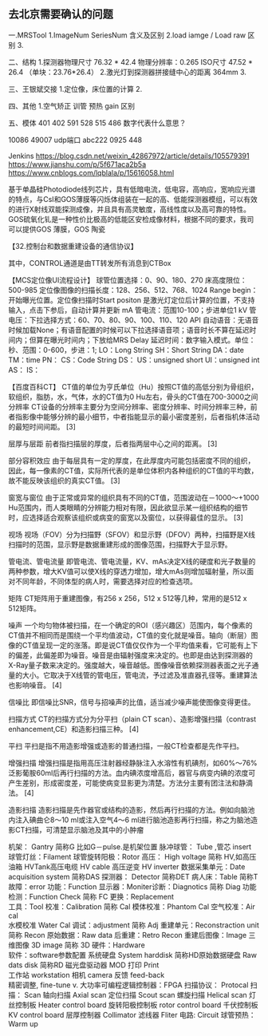 ## 去北京需要确认的问题
一.MRSTool
1.ImageNum SeriesNum 含义及区别
2.load iamge / Load raw 区别
3.

二、结构
1.探测器物理尺寸 76.32 * 42.4  物理分辨率：0.265 ISO尺寸 47.52 * 26.4 （单块：23.76*26.4）
2.激光灯到探测器拼接缝中心的距离 364mm 
3.

三、王银斌交接
1.定位像，床位置的计算
2.

四、其他
1.空气矫正  训管  预热  gain 区别


五、模体
401 402 591 528 515 486 数字代表什么意思？




10086 49007 udp端口
abc222 0925 448

Jenkins
https://blog.csdn.net/weixin_42867972/article/details/105579391
https://www.jianshu.com/p/5f671aca2b5a
https://www.cnblogs.com/lqblala/p/15616058.html




基于单晶硅Photodiode线列芯片，具有低暗电流，低电容，高响应，宽响应光谱的特点，与CsI和GOS薄膜等闪烁体组装在一起的高、低能探测器模组，可以有效的进行X射线双能探测成像，并且具有高灵敏度，高线性度以及高可靠的特性。
 GOS硫氧化钆是一种性价比极高的低能区安检成像材料，根据不同的要求，我司可以提供GOS 薄膜，GOS 陶瓷 
	


【32.控制台和数据重建设备的通信协议】

其中，CONTROL通道是由TT转发所有消息到CTBox


【MCS定位像UI流程设计】
球管位置选择：0、90、180、270
床高度限位：500-985
定位像图像的扫描长度：128、256、512、768、1024
Range begin：开始曝光位置。定位像扫描时Start positon 是激光灯定位后计算的位置，不支持输入，点击下参后，自动计算并更新
mA 管电流：范围10-100；步进单位1
kV 管电压：下拉选择方式：60、70、80、90、100、110、120
API 自动语音：无语音时候加载None；有语音配置的时候可以下拉选择语音项；语音时长不算在延迟时间内；但算在曝光时间内；下放给MRS
Delay 延迟时间：数字输入模式。单位：秒、范围：0-600，步进：1;
LO：Long String SH：Short String DA：date TM：time PN： CS：Code String DS： US：unsigned short UI：unsigned int AS： IS： 

【百度百科CT】
CT值的单位为亨氏单位（Hu）按照CT值的高低分别为骨组织，软组织，脂肪，水，气体，水的CT值为0 Hu左右，骨头的CT值在700-3000之间
分辨率
CT设备的分辨率主要分为空间分辨率、密度分辨率、时间分辨率三种，前者指影像中能够分辨的最小细节，中者指能显示的最小密度差别，后者指机体活动的最短时间间距。 [3] 


层厚与层距
前者指扫描层的厚度，后者指两层中心之间的距离。 [3] 


部分容积效应
由于每层具有一定的厚度，在此厚度内可能包括密度不同的组织，因此，每一像素的CT值，实际所代表的是单位体积内各种组织的CT值的平均数，故不能反映该组织的真实CT值。 [3] 


窗宽与窗位
由于正常或异常的组织具有不同的CT值，范围波动在－1000～+1000 Hu范围内，而人类眼睛的分辨能力相对有限，因此欲显示某一组织结构的细节时，应选择适合观察该组织或病变的窗宽以及窗位，以获得最佳的显示。 [3] 


视场
视场（FOV）分为扫描野（SFOV）和显示野（DFOV）两种，扫描野是X线扫描时的范围，显示野是数据重建形成的图像范围，扫描野大于显示野。


管电流、管电流量
即管电流、管电流量，KV、mAs决定X线的硬度和光子数量的两种参数，增大KV值可以使X线的穿透力增加，增大mAs则增加辐射量，所以面对不同年龄，不同体型的病人时，需要选择对应的检查选项。


矩阵
CT矩阵用于重建图像，有256 x 256，512 x 512等几种，常用的是512 x 512矩阵。


噪声
一个均匀物体被扫描，在一个确定的ROI（感兴趣区）范围内，每个像素的CT值并不相同而是围绕一个平均值波动，CT值的变化就是噪音。轴向（断层）图像的CT值呈现一定的涨落。即是说CT值仅仅作为一个平均值来看，它可能有上下的偏差，此偏差即为噪音。噪音是由辐射强度来决定的。也即是由达到探测器的X-Ray量子数来决定的。强度越大，噪音越低。图像噪音依赖探测器表面之光子通量的大小。它取决于X线管的管电压，管电流，予过滤及准直器孔径等。重建算法也影响噪音。 [4] 


信噪比
即信噪比SNR，信号与招噪声的比值，适当减少噪声能使图像变得更佳。


扫描方式
CT的扫描方式分为分平扫（plain CT scan）、造影增强扫描（contrast enhancement,CE）和造影扫描三种。 [4] 


平扫
平扫是指不用造影增强或造影的普通扫描，一般CT检查都是先作平扫。


增强扫描
增强扫描是指用高压注射器经静脉注入水溶性有机碘剂，如60%～76%泛影葡胺60ml后再行扫描的方法。血内碘浓度增高后，器官与病变内碘的浓度可产生差别，形成密度差，可能使病变显影更为清楚。方法分主要有团注法和静滴法。 [4] 


造影扫描
造影扫描是先作器官或结构的造影，然后再行扫描的方法。例如向脑池内注入碘曲仑8～10 ml或注入空气4～6 ml进行脑池造影再行扫描，称之为脑池造影CT扫描，可清楚显示脑池及其中的小肿瘤

机架：   Gantry   简称G 比如G－pulse.是机架位置
脉冲球管：   Tube ,管芯 insert
球管灯丝：Filament
球管旋转阳极：Rotor
高压：   High voltage 简称 HV,如高压油箱 HVTank高压电缆 HV cable 高压逆变 HV inverter
数据采集单元：Date acquisition  system 简称DAS
探测器： Detector         简称DET
病人床：Table               简称T
故障：error
功能：Function
显示器：Moniter诊断：Diagnotics          简称 Diag
功能检测：Function Check    简称 FC
更换：Replacement      
工具：Tool
校准：Calibration    简称 Cal
模体校准：Phantom Cal
空气校准：Air cal     
水模校准 Water Cal
调试：adjustment  简称 Adj
重建单元：Reconstraction  unit   简称 Recon
原始数据：Raw data
后重建：Retro Recon
重建后图像：Image
三维图像 3D image 简称 3D
硬件：Hardware   
软件：software参数配置
系统硬盘 System harddisk            简称HD原始数据硬盘 Raw dats disk         简称RD
磁光盘驱动器  MOD
打印 Print             
工作站       workstation
相机 camera
反馈                feed-back   
精密调整,      fine-tune v.
大功率可编程逻辑控制器：FPGA
扫描协议：        Protocal
扫描：                Scan
轴向扫描            Axial scan
定位扫描            Scout scan
螺旋扫描            Helical scan
灯丝控制板        Heater control board
旋转阳极控制板 rotor control board
千伏控制板        KV control board
层厚控制器        Collimator
滤线器                  Fliter
电路:                   Circuit
球管预热：        Warm up






